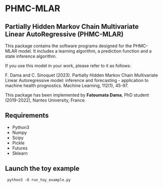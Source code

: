 # PHMC-MLAR

## Partially Hidden Markov Chain Multivariate Linear AutoRegressive (PHMC-MLAR)
This package contains the software programs designed for the PHMC-MLAR model. 
It includes a learning algorithm, a prediction function and a state inference algorithm.

If you use this model in your work, please refer to it as follows:

F. Dama and C. Sinoquet (2023). Partially Hidden Markov Chain Multivariate Linear Autoregressive model: inference
and forecasting - application to machine health prognostics. Machine Learning, 112(1), 45-97.

This package has been implemented by **Fatoumata Dama**, PhD student (2019-2022), Nantes University, France.

## Requirements
 * Python3
 * Numpy
 * Scipy
 * Pickle
 * Futures
 * Sklearn

## Launch the toy example

```{python}
 python3 -O run_toy_example.py
```
